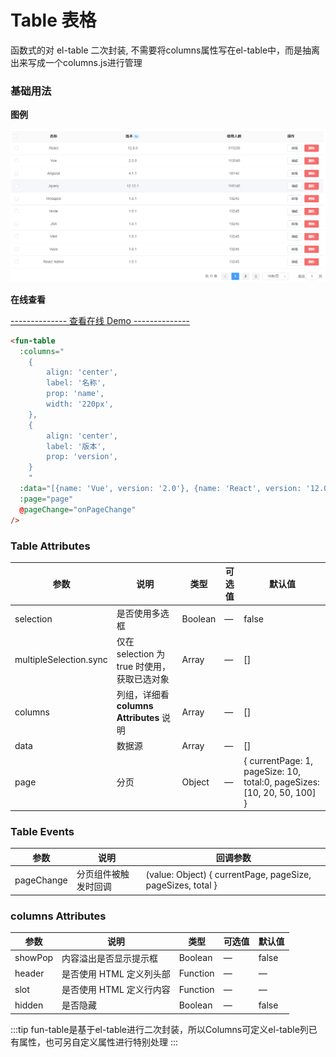 # Table 表格

函数式的对 el-table 二次封装, 不需要将columns属性写在el-table中，而是抽离出来写成一个columns.js进行管理

### 基础用法

**图例**

![avatar](https://raw.githubusercontent.com/devin-huang/devin-huang.github.io/master/img/pubilc/vue-template-markdown/fun-table.png)

**在线查看**

[ --------------  查看在线 Demo  --------------](https://codesandbox.io/s/fun-table-uv9m6)


```html
<fun-table
  :columns="
	{
		align: 'center',
		label: '名称',
		prop: 'name',
		width: '220px',
	},
	{
		align: 'center',
		label: '版本',
		prop: 'version',
	}
	"
  :data="[{name: 'Vue', version: '2.0'}, {name: 'React', version: '12.0'}]"
  :page="page"
  @pageChange="onPageChange"
/>
```

### Table Attributes

| 参数                   | 说明                                        | 类型    | 可选值 | 默认值                                                                  |
| ---------------------- | ------------------------------------------- | ------- | ------ | ----------------------------------------------------------------------- |
| selection              | 是否使用多选框                              | Boolean | —      | false                                                                   |
| multipleSelection.sync | 仅在 selection 为 true 时使用，获取已选对象 | Array   | —      | []                                                                      |
| columns                | 列组，详细看 <b>columns Attributes</b> 说明 | Array   | —      | []                                                                      |
| data                   | 数据源                                      | Array   | —      | []                                                                      |
| page                   | 分页                                        | Object  | —      | { currentPage: 1, pageSize: 10, total:0, pageSizes: [10, 20, 50, 100] } |

### Table Events

| 参数       | 说明                 | 回调参数                                                    |
| ---------- | -------------------- | ----------------------------------------------------------- |
| pageChange | 分页组件被触发时回调 | (value: Object) { currentPage, pageSize, pageSizes, total } |

### columns Attributes

| 参数    | 说明                     | 类型     | 可选值 | 默认值 |
| ------- | ------------------------ | -------- | ------ | ------ |
| showPop | 内容溢出是否显示提示框   | Boolean  | —      | false  |
| header  | 是否使用 HTML 定义列头部 | Function | —      | —      |
| slot    | 是否使用 HTML 定义行内容 | Function | —      | —      |
| hidden  | 是否隐藏                 | Boolean  | —      | false  |

:::tip
fun-table是基于el-table进行二次封装，所以Columns可定义el-table列已有属性，也可另自定义属性进行特别处理
:::

